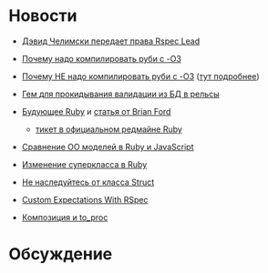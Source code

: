 # Новости
* [Дэвид Челимски передает права Rspec Lead](http://blog.davidchelimsky.net/2012/11/28/myron-marston-and-andy-lindeman-are-rspecs-new-project-leads/)
* [Почему надо компилировать руби с -O3](http://spin.atomicobject.com/2012/11/06/is-your-application-running-with-ruby-slow/)
* [Почему НЕ надо компилировать руби с -O3](https://twitter.com/joedamato/status/274251373904818176) ([тут подробнее](http://timetobleed.com/the-broken-promises-of-mrireeyarv/))
* [Гем для прокидывания валидации из БД в рельсы](https://github.com/kaize/valle)

* [Будующее Ruby](http://nathany.com/ruby-design) и [статья от Brian Ford](http://brixen.io/2012/12/11/a-ruby-design-process)
  + [тикет в официальном редмайне Ruby](http://bugs.ruby-lang.org/issues/7549)
* [Сравнение ОО моделей в Ruby и JavaScript](http://stantona.github.com/blog/2012/12/12/a-tale-of-two-object-models-javascript-and-ruby/)
* [Изменение суперкласса в Ruby](http://charlie.bz/blog/changing-the-superclass-of-a-class-in-ruby)
* [Не наследуйтесь от класса Struct](http://gistflow.com/posts/566-don-t-subclass-struct-classes-please)
* [Custom Expectations With RSpec](http://greyblake.com/blog/2012/12/14/custom-expectations-with-rspec/)
* [Композиция и to_proc](http://jhchabran.com/blog/2012/12/09/fun-with-to-proc-and-compositions/)

# Обсуждение
